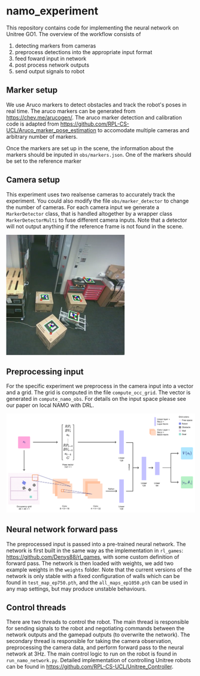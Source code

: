 # namo_experiment
This repository contains code for implementing the neural network on Unitree GO1. The overview of the workflow consists of 
1) detecting markers from cameras 
2) preprocess detections into the appropriate input format
3) feed foward input in network
4) post process network outputs
5) send output signals to robot 

## Marker setup
We use Aruco markers to detect obstacles and track the robot's poses in real time. The aruco markers can be generated from https://chev.me/arucogen/. The aruco marker detection and calibration code is adapted from https://github.com/RPL-CS-UCL/Aruco_marker_pose_estimation to accomodate multiple cameras and arbitrary number of markers.

Once the markers are set up in the scene, the information about the markers should be inputed in `obs/markers.json`. One of the markers should be set to the reference marker

## Camera setup
This experiment uses two realsense cameras to accurately track the experiment. You could also modify the file `obs/marker_detector` to change the number of cameras. For each camera input we generate a `MarkerDetector` class, that is handled altogether by a wrapper class `MarkerDetectorMulti` to fuse different camera inputs. Note that a detector will not output anything if the reference frame is not found in the scene.

![alt text](assets/experiment_setup.png)

## Preprocessing input
For the specific experiment we preprocess in the camera input into a vector and a grid. The grid is computed in the file `compute_occ_grid`. The vector is generated in `compute_namo_obs`. For details on the input space please see our paper on local NAMO with DRL.

![alt text](assets/architecture.png)

## Neural network forward pass
The preprocessed input is passed into a pre-trained neural network. The network is first built in the same way as the implementation in `rl_games`: https://github.com/Denys88/rl_games, with some custom definition of forward pass. The network is then loaded with weights, we add two example weights in the `weights` folder. Note that the current versions of the network is only stable with a fixed configuration of walls which can be found in `test_map_ep750.pth`, and the `all_maps_ep1050.pth` can be used in any map settings, but may produce unstable behaviours.

## Control threads
There are two threads to control the robot. The main thread is responsible for sending signals to the robot and negotiating commands between the network outputs and the gamepad outputs (to overwrite the network). The secondary thread is responsible for taking the camera observation, preprocessing the camera data, and perform forward pass to the neural network at 3Hz. The main control logic to run on the robot is found in `run_namo_network.py`. Detailed implementation of controlling Unitree robots can be found in https://github.com/RPL-CS-UCL/Unitree_Controller.